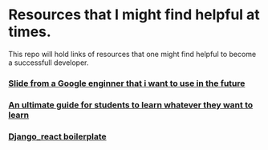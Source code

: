 # Resources that I might find helpful at times.

This repo will hold links of resources that one might find helpful to become a successfull developer.

### [Slide from a Google enginner that i want to use in the future](https://docs.google.com/presentation/d/1kSuQyW5DTnkVaZEjGYCkfOxvzCqGEFzWBy4e9Uedd9k/edit#slide=id.g22aaaf9c33_0_3)

### [An ultimate guide for students to learn whatever they want to learn](https://github.com/dipakkr/A-to-Z-Resources-for-Students)

### [Django_react boilerplate](https://github.com/vintasoftware/django-react-boilerplate/issues/182)
